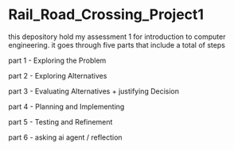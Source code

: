 # Rail_Road_Crossing_Project1
this depository hold my assessment 1 for introduction to computer engineering.
it goes through five parts that include a total of steps 

part 1 - Exploring the Problem

part 2 - Exploring Alternatives

part 3 - Evaluating Alternatives + justifying Decision

part 4 - Planning and Implementing

part 5 - Testing and Refinement   

part 6 - asking ai agent / reflection 
